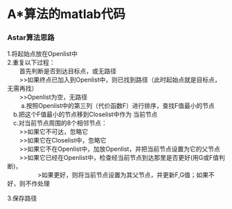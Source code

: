 # A*算法的matlab代码
### Astar算法思路<br>
1.将起始点放在Openlist中<br>
2.重复以下过程：<br>
　　首先判断是否到达目标点，或无路径<br>
　　>>如果终点已加入到Openlist中，则已找到路径（此时起始点就是目标点，无需再找）<br>
　　>>Openlist为空，无路径<br>                                                                                                                            　
　a.按照Openlist中的第三列（代价函数F）进行排序，查找F值最小的节点<br>
　b.把这个F值最小的节点移到Closelist中作为 当前节点<br>
　c.对当前节点周围的8个相邻节点：<br>
　　>>如果它不可达，忽略它<br>
　　>>如果它在Closelist中，忽略它<br>
　　>>如果它不在Openlist中，加放Openlist，并把当前节点设置为它的父节点<br>
　　>>如果它已经在Openlist中，检查经当前节点到达那里是否更好(用G或F值判断)，<br>
　　　　　>如果更好，则将当前节点设置为其父节点，并更新F,G值；如果不好，则不作处理<br>

3.保存路径
